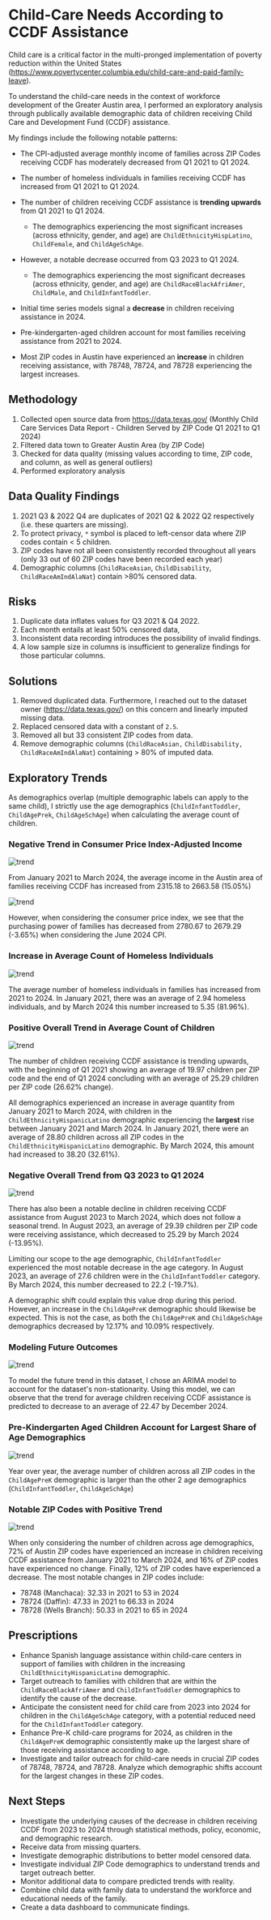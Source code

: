 # Child-Care Needs According to CCDF Assistance

Child care is a critical factor in the multi-pronged implementation of poverty reduction within the United States (https://www.povertycenter.columbia.edu/child-care-and-paid-family-leave).

To understand the child-care needs in the context of workforce development of the Greater Austin area, I performed an exploratory analysis through publically available demographic data of children receiving Child Care and Development Fund (CCDF) assistance. 

My findings include the following notable patterns:

* The CPI-adjusted average monthly income of families across ZIP Codes receiving CCDF has moderately decreased from Q1 2021 to Q1 2024.

* The number of homeless individuals in families receiving CCDF has increased from Q1 2021 to Q1 2024. 

* The number of children receiving CCDF assistance is **trending upwards** from Q1 2021 to Q1 2024.  
  * The demographics experiencing the most significant increases (across ethnicity, gender, and age) are `ChildEthnicityHispLatino`, `ChildFemale`, and `ChildAgeSchAge`.

* However, a notable decrease occurred from Q3 2023 to Q1 2024.  
  * The demographics experiencing the most significant decreases (across ethnicity, gender, and age) are `ChildRaceBlackAfriAmer`, `ChildMale`, and `ChildInfantToddler`.

* Initial time series models signal a **decrease** in children receiving assistance in 2024.

* Pre-kindergarten-aged children account for most families receiving assistance from 2021 to 2024.

* Most ZIP codes in Austin have experienced an **increase** in children receiving assistance, with 78748, 78724, and 78728 experiencing the largest increases.

## Methodology

1. Collected open source data from https://data.texas.gov/ (Monthly Child Care Services Data Report - Children Served by ZIP Code Q1 2021 to Q1 2024)
2. Filtered data town to Greater Austin Area (by ZIP Code)
3. Checked for data quality (missing values according to time, ZIP code, and column, as well as general outliers)
4. Performed exploratory analysis 

## Data Quality Findings

1. 2021 Q3 & 2022 Q4 are duplicates of 2021 Q2 & 2022 Q2 respectively (i.e. these quarters are missing).
2. To protect privacy, `*` symbol is placed to left-censor data where ZIP codes contain < 5 children.
3. ZIP codes have not all been consistently recorded throughout all years (only 33 out of 60 ZIP codes have been recorded each year)
4. Demographic columns (`ChildRaceAsian`, `ChildDisability`, `ChildRaceAmIndAlaNat`) contain >80% censored data.

## Risks

1. Duplicate data inflates values for Q3 2021 & Q4 2022. 
2. Each month entails at least 50% censored data, 
3. Inconsistent data recording introduces the possibility of invalid findings.
4. A low sample size in columns is insufficient to generalize findings for those particular columns.

## Solutions

1. Removed duplicated data. Furthermore, I reached out to the dataset owner (https://data.texas.gov/) on this concern and linearly imputed missing data.
2. Replaced censored data with a constant of `2.5`. 
3. Removed all but 33 consistent ZIP codes from data.
4. Remove demographic columns (`ChildRaceAsian,` `ChildDisability,` `ChildRaceAmIndAlaNat`) containing > 80% of imputed data.

## Exploratory Trends

As demographics overlap (multiple demographic labels can apply to the same child), I strictly use the age demographics (`ChildInfantToddler`, `ChildAgePrek`, `ChildAgeSchAge`) when calculating the average count of children.

### Negative Trend in Consumer Price Index-Adjusted Income

![trend](images/income.png)  

From January 2021 to March 2024, the average income in the Austin area of families receiving CCDF has increased from 2315.18 to 2663.58 (15.05%)

![trend](images/cpi.png) 

However, when considering the consumer price index, we see that the purchasing power of families has decreased from 2780.67 to 2679.29 (-3.65%) when considering the June 2024 CPI. 

### Increase in Average Count of Homeless Individuals 

![trend](images/homeless.png)

The average number of homeless individuals in families has increased from 2021 to 2024. In January 2021, there was an average of 2.94 homeless individuals, and by March 2024 this number increased to 5.35 (81.96%).

### Positive Overall Trend in Average Count of Children

![trend](images/trend.png)  

The number of children receiving CCDF assistance is trending upwards, with the beginning of Q1 2021 showing an average of 19.97 children per ZIP code and the end of Q1 2024 concluding with an average of 25.29 children per ZIP code (26.62% change).

All demographics experienced an increase in average quantity from January 2021 to March 2024, with children in the `ChildEthnicityHispanicLatino` demographic experiencing the **largest** rise between January 2021 and March 2024. In January 2021, there were an average of 28.80 children across all ZIP codes in the `ChildEthnicityHispanicLatino` demographic. By March 2024, this amount had increased to 38.20 (32.61%). 

### Negative Overall Trend from Q3 2023 to Q1 2024

![trend](images/childtrend.png)  

There has also been a notable decline in children receiving CCDF assistance from August 2023 to March 2024, which does not follow a seasonal trend. In August 2023, an average of 29.39 children per ZIP code were receiving assistance, which decreased to 25.29 by March 2024 (-13.95%).

Limiting our scope to the age demographic, `ChildInfantToddler` experienced the most notable decrease in the age category. In August 2023, an average of 27.6 children were in the `ChildInfantToddler` category. By March 2024, this number decreased to 22.2 (-19.7%). 

A demographic shift could explain this value drop during this period. However, an increase in the `ChildAgePreK` demographic should likewise be expected. This is not the case, as both the `ChildAgePreK` and `ChildAgeSchAge` demographics decreased by 12.17% and 10.09% respectively. 

### Modeling Future Outcomes

![trend](images/predicted.png)  

To model the future trend in this dataset, I chose an ARIMA model to account for the dataset's non-stationarity. Using this model, we can observe that the trend for average children receiving CCDF assistance is predicted to decrease to an average of 22.47 by December 2024. 

### Pre-Kindergarten Aged Children Account for Largest Share of Age Demographics

![trend](images/child.png)  

Year over year, the average number of children across all ZIP codes in the `ChildAgePreK` demographic is larger than the other 2 age demographics (`ChildInfantToddler`, `ChildAgeSchAge`)

### Notable ZIP Codes with Positive Trend

![trend](images/zips.png)  

When only considering the number of children across age demographics, 72% of Austin ZIP codes have experienced an increase in children receiving CCDF assistance from January 2021 to March 2024, and 16% of ZIP codes have experienced no change. Finally, 12% of ZIP codes have experienced a decrease. The most notable changes in ZIP codes include:

* 78748 (Manchaca): 32.33 in 2021 to 53 in 2024  
* 78724 (Daffin): 47.33 in 2021 to 66.33 in 2024  
* 78728 (Wells Branch): 50.33 in 2021 to 65 in 2024  

## Prescriptions 

* Enhance Spanish language assistance within child-care centers in support of families with children in the increasing `ChildEthnicityHispanicLatino` demographic.
* Target outreach to families with children that are within the `ChildRaceBlackAfriAmer` and `ChildInfantToddler` demographics to identify the cause of the decrease.
* Anticipate the consistent need for child care from 2023 into 2024 for children in the `ChildAgeSchAge` category, with a potential reduced need for the `ChildInfantToddler` category.
* Enhance Pre-K child-care programs for 2024, as children in the `ChildAgePreK` demographic consistently make up the largest share of those receiving assistance according to age. 
* Investigate and tailor outreach for child-care needs in crucial ZIP codes of 78748, 78724, and 78728. Analyze which demographic shifts account for the largest changes in these ZIP codes.

## Next Steps

* Investigate the underlying causes of the decrease in children receiving CCDF from 2023 to 2024 through statistical methods, policy, economic, and demographic research.
* Receive data from missing quarters.
* Investigate demographic distributions to better model censored data.
* Investigate individual ZIP Code demographics to understand trends and target outreach better.
* Monitor additional data to compare predicted trends with reality.
* Combine child data with family data to understand the workforce and educational needs of the family.
* Create a data dashboard to communicate findings.